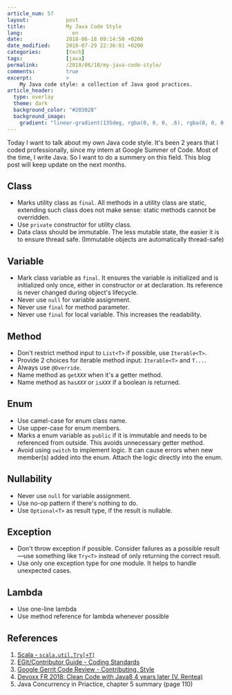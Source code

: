 ```yaml
---
article_num: 57
layout:            post
title:             My Java Code Style
lang:                en
date:              2018-06-18 09:14:50 +0200
date_modified:     2018-07-29 22:36:01 +0200
categories:        [tech]
tags:              [java]
permalink:         /2018/06/18/my-java-code-style/
comments:          true
excerpt:           >
    My Java code style: a collection of Java good practices.
article_header:
  type: overlay
  theme: dark
  background_color: "#203028"
  background_image:
    gradient: "linear-gradient(135deg, rgba(0, 0, 0, .6), rgba(0, 0, 0, .4))"
---
```


Today I want to talk about my own Java code style. It's been 2 years that I
coded professionally, since my intern at Google Summer of Code. Most of the
time, I write Java. So I want to do a summery on this field. This blog post will
keep update on the next months.

## Class

- Marks utility class as `final`. All methods in a utility class are static,
  extending such class does not make sense: static methods cannot be overridden.
- Use `private` constructor for utility class.
- Data class should be immutable. The less mutable state, the easier it is to
  ensure thread safe. (Immutable objects are automatically thread-safe)

## Variable

- Mark class variable as `final`. It ensures the variable is initialized and is
  initialized only once, either in constructor or at declaration. Its reference
  is never changed during object's lifecycle.
- Never use `null` for variable assignment.
- Never use `final` for method parameter.
- Never use `final` for local variable. This increases the readability.

## Method

- Don't restrict method input to `List<T>` if possible, use `Iterable<T>`.
- Provide 2 choices for iterable method input: `Iterable<T>` and `T...`.
- Always use `@Override`.
- Name method as <code>get<i>XXX</i></code> when it's a getter method.
- Name method as <code>has<i>XXX</i></code> or <code>is<i>XXX</i></code> if a
  boolean is returned.

## Enum

- Use camel-case for enum class name.
- Use upper-case for enum members.
- Marks a enum variable as `public` if it is immutable and needs to be
  referenced from outside. This avoids unnecessary getter method.
- Avoid using `switch` to implement logic. It can cause errors when new
  member(s) added into the enum. Attach the logic directly into the enum.

## Nullability

- Never use `null` for variable assignment.
- Use no-op pattern if there's nothing to do.
- Use `Optional<T>` as result type, if the result is nullable.

## Exception

- Don't throw exception if possible. Consider failures as a possible result—use
  something like `Try<T>` instead of only returning the correct result.
- Use only one exception type for one module. It helps to handle unexpected
  cases.

## Lambda

- Use one-line lambda
- Use method reference for lambda whenever possible

## References

1. [Scala - `scala.util.Try[+T]`][1]
2. [EGit/Contributor Guide - Coding Standards][2]
3. [Google Gerrit Code Review - Contributing, Style][3]
4. [Devoxx FR 2018: Clean Code with Java8 4 years later (V. Rentea)][4]
5. Java Concurrency in Priactice, chapter 5 summary (page 110)

[1]: https://www.scala-lang.org/api/2.12.3/scala/util/Try.html
[2]: https://wiki.eclipse.org/EGit/Contributor_Guide#Coding_standards
[3]: https://gerrit-review.googlesource.com/Documentation/dev-contributing.html#style
[4]: https://youtu.be/-WInMyeAqTE
